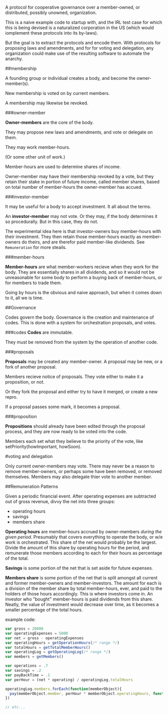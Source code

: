 A protocol for cooperative governance over a member-owned, or distributed, possibly unowned, organization.

This is a naive example code to startup with, and the IRL test case for which this is being devised is a naturalized corporation in the US (which would iomplement these protocols into its by-laws).    

But the goal is to extract the protocols and encode them.  With protocols for proposing laws and amendments, and for for voting and delegation, any organization could make use of the resulting software to automate the anarchy.  

##membership

A founding group or individual creates a body, and become the owner-member(s).

New membership is voted on by current members.

A membership may likewise be revoked.

###owner-member

__Owner-members__ are the core of the body. 

They may propose new laws and amendments, and vote or delegate on them.

They may work member-hours. 

(Or some other unit of work.)

Member-hours are used to determine shares of income.

Owner-member may have their membership revoked by a vote, but they retain their stake in portion of future income, called member shares, based on total number of member-hours the owner-member has accued.

###investor-member

It may be useful for a body to accept investment.  It all about the terms.  

An __investor-member__ may not vote.  Or they may, if the body determines it so procedurally.  But in this case, they do not.  

The experimental idea here is that investor-owners buy member-hours with their investment. They then retain those member-hours exactly as member-owners do theirs, and are therefor paid member-like dividends.  See ```Remuneration``` for more steails. 

###member-hours

__Member-hours__ are what member-workers recieve when they work for the body.  They are essentially shares in all dividends, and so it would not be unreasonable for some body to perform a buying back of member-hours, or for members to trade them.

Going by hours is the obvious and naive approach, but when it comes down to it, all we is time.

##Governance

Codes govern the body.  Governance is the creation and maintenance of codes.  This is done with a system for orchestration proposals, and votes.

###codes
__Codes__ are immutable.

They must be removed from the system by the operation of another code.

###proposals

__Proposals__ may be created any member-owner.  A proposal may be new, or a fork of another proposal.

Members recieve notice of proposals.  They vote either to make it a proposition, or not.

Or they fork the proposal and either try to have it merged, or create a new repro.

If a proposal passes some mark, it becomes a proposal.

###proposition

__Propositions__ should already have been edited through the proposal process, and they are now ready to be voted into the code.

Members each set what they believe to the priority of the vote, like setPriority(howImportant, howSoon).

#voting and delegation

Only current owner-members may vote.  There may never be a reason to remove member-owners, or perhaps some have been removed, or removed themselves.
Members may also delegate thier vote to another member.

##Remuneration Patterns

Given a periodic financial event.  After operating expenses are subtracted out of gross revenue, divvy the net into three groups:
* operating hours
* savings
* members share

__Operating hours__ are member-hours accrued by owner-members _during the given period_.  Presumably that covers everything to operate the body, or w/e work is orchestrated.  This share of the net would probably be the largest.  Divide the amount of this share by operating hours for the period, and remunerate those members according to each for their hours as percentage of the total.

__Savings__ is some portion of the net that is set aside for future expenses.

__Members share__ is some portion of the net that is split amongst all current and former member-owners and member-investors.  The amount for each is a division of the member share by total member-hours, ever, and paid to the holders of those hours accordingly.  This is where investors come in.  An investor who "bought" member-hours is paid dividends from this share.  Neatly, the value of investment would decrease over time, as it becomes a smaller percentage of the total hours.  

example code:
```js
var gross = 20000
var operatingExpenses = 5000
var net = gross - operatingExpenses
var operatingHours = getOperationHours(/* range */)
var totalHours = getTotalMemberHours()
var operatingLog = getOperatingLog(/* range */)
var members = getMembers()

var operations = .7
var savings = .2
var payBackTime = .1
var perHour = (net * operating) / operatingLog.totalHours

operatingLog.members.forEach(function(memberObject){
  pay(memberObject.member, perHour * memberObject.operatingHours, function(bankErr, bling){})) 
})

// etc...
